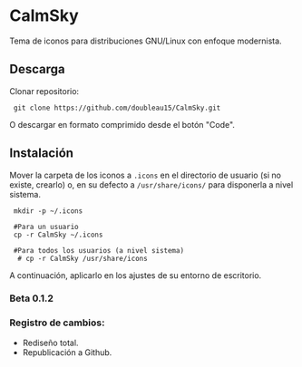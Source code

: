 # CalmSky

 Tema de iconos para distribuciones GNU/Linux con enfoque modernista.

## Descarga

 Clonar repositorio:
 
     git clone https://github.com/doubleau15/CalmSky.git
 
 O descargar en formato comprimido desde el botón "Code".
 
## Instalación 

 Mover la carpeta de los iconos a <code>.icons</code> en el directorio de usuario (si no existe, crearlo) o, en su defecto a <code>/usr/share/icons/</code> para disponerla a nivel sistema.
 
     mkdir -p ~/.icons
     
     #Para un usuario
     cp -r CalmSky ~/.icons
     
     #Para todos los usuarios (a nivel sistema)
      # cp -r CalmSky /usr/share/icons

 A continuación, aplicarlo en los ajustes de su entorno de escritorio.

### Beta 0.1.2

### Registro de cambios:

 - Rediseño total.
 - Republicación a Github.
